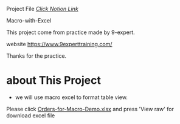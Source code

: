 
Project File [_Click Notion Link_](https://suphakit-panthu.notion.site/Excel-Macro-50c5d80bcb954e6a8e89b0eb98a7b366?pvs=4)

Macro-with-Excel

This project come from practice made by 9-expert.

website https://www.9experttraining.com/

Thanks for the practice.

# about This Project
- we will use macro excel to format table view.

Please click [Orders-for-Macro-Demo.xlsx](https://github.com/tamakuku/data-science-bootcamp9/blob/79c35d5e13b5ac15c93048c5eaadb1b0a15bf303/Portfolio-Project/Excel/Macro%20Excel/Orders-for-Macro-Demo.xlsx) and press 'View raw' for download excel file
